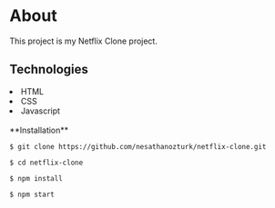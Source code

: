 <h1>About</h1>
<p>This project is my Netflix Clone project.</p>

<h2>Technologies</h2>

<li>HTML</li>
<li>CSS</li>
<li>Javascript</li>

<br>
**Installation**

 `$ git clone https://github.com/nesathanozturk/netflix-clone.git`

 `$ cd netflix-clone`
 
 `$ npm install `
 
 `$ npm start`


